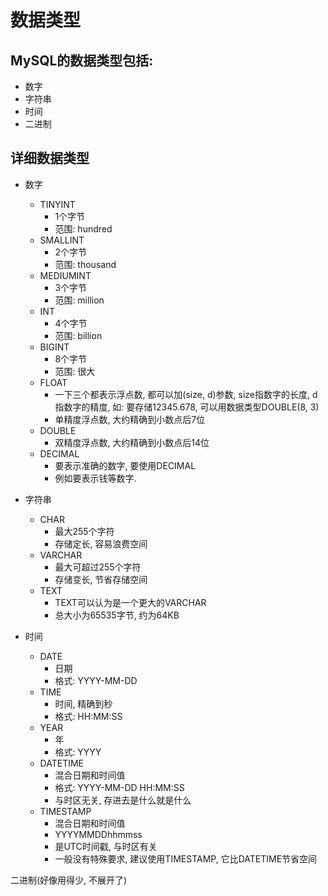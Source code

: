 # 数据类型

## MySQL的数据类型包括:
- 数字
- 字符串
- 时间
- 二进制

## 详细数据类型
- 数字
    - TINYINT
        - 1个字节
        - 范围: hundred
    - SMALLINT
        - 2个字节
        - 范围: thousand
    - MEDIUMINT
        - 3个字节
        - 范围: million
    - INT
        - 4个字节
        - 范围: billion
    - BIGINT
        - 8个字节
        - 范围: 很大
    - FLOAT
        - 一下三个都表示浮点数, 都可以加(size, d)参数, size指数字的长度, d指数字的精度, 如: 要存储12345.678, 可以用数据类型DOUBLE(8, 3)
        - 单精度浮点数, 大约精确到小数点后7位
    - DOUBLE
        - 双精度浮点数, 大约精确到小数点后14位
    - DECIMAL
        - 要表示准确的数字, 要使用DECIMAL
        - 例如要表示钱等数字.

- 字符串
    - CHAR
        - 最大255个字符
        - 存储定长, 容易浪费空间
    - VARCHAR
        - 最大可超过255个字符
        - 存储变长, 节省存储空间
    - TEXT
        - TEXT可以认为是一个更大的VARCHAR
        - 总大小为65535字节, 约为64KB

- 时间
    - DATE
        - 日期
        - 格式: YYYY-MM-DD
    - TIME
        - 时间, 精确到秒
        - 格式: HH:MM:SS
    - YEAR
        - 年
        - 格式: YYYY
    - DATETIME
        - 混合日期和时间值
        - 格式: YYYY-MM-DD HH:MM:SS
        - 与时区无关, 存进去是什么就是什么
    - TIMESTAMP
        - 混合日期和时间值
        - YYYYMMDDhhmmss
        - 是UTC时间戳, 与时区有关
        - 一般没有特殊要求, 建议使用TIMESTAMP, 它比DATETIME节省空间 

二进制(好像用得少, 不展开了)